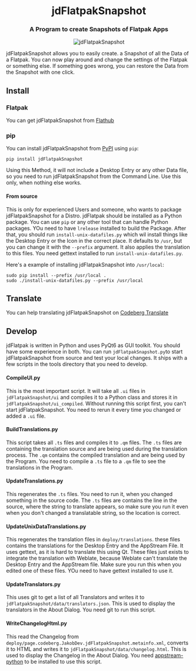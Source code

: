 <h1 align="center">jdFlatpakSnapshot</h1>

<h3 align="center">A Program to create Snapshots of Flatpak Apps</h3>

<p align="center">
    <img alt="jdFlatpakSnapshot" src="screenshots/MainWindow_en.png"/>
</p>

jdFlatpakSnapshot allows you to easily create. a Snapshot of all the Data of a Flatpak.
You can now play around and change the settings of the Flatpak or something else.
If something goes wrong, you can restore the Data from the Snapshot with one click.

## Install

### Flatpak
You can get jdFlatpakSnapshot from [Flathub](https://flathub.org/apps/details/page.codeberg.JakobDev.jdFlatpakSnapshot)


### pip
You can install jdFlatpakSnapshot from [PyPI](https://pypi.org/project/jdFlatpakSnapshot) using `pip`:
```shell
pip install jdFlatpakSnapshot
```
Using this Method, it will not include a Desktop Entry or any other Data file, so you need to run jdFlatpakSnapshot from the Command Line.
Use this only, when nothing else works.

#### From source
This is only for experienced Users and someone, who wants to package jdFlatpakSnapshot for a Distro.
jdFlatpak should be installed as a Python package.
You can use `pip` or any other tool that can handle Python packages.
YOu need to have `lrelease` installed to build the Package.
After that, you should run `install-unix-datafiles.py` which wil install things like the Desktop Entry or the Icon in the correct place.
It defaults to `/usr`, but you can change it with the `--prefix` argument.
It also applies the translation to this files.
You need gettext installed to run `install-unix-datafiles.py`.

Here's a example of installing jdFlatpakSnapshot into `/usr/local`:
```shell
sudo pip install --prefix /usr/local .
sudo ./install-unix-datafiles.py --prefix /usr/local
```

## Translate
You can help translating jdFlatpakSnapshot on [Codeberg Translate](https://translate.codeberg.org/projects/jdFlatpakSnapshot)

## Develop
jdFlatpak is written in Python and uses PyQt6 as GUI toolkit. You should have some experience in both.
You can run `jdFlatpakSnapshot.py`to start jdFlatpakSnapshot from source and test your local changes.
It ships with a few scripts in the tools directory that you need to develop.

#### CompileUI.py
This is the most important script. It will take all `.ui` files in `jdFlatpakSnapshot/ui` and compiles it to a Python class
and stores it in `jdFlatpakSnapshot/ui_compiled`. Without running this script first, you can't start jdFlatpakSnapshot.
You need to rerun it every time you changed or added a `.ui` file.

#### BuildTranslations.py
This script takes all `.ts` files and compiles it to `.qm` files.
The `.ts` files are containing the translation source and are being used during the translation process.
The `.qm` contains the compiled translation and are being used by the Program.
You need to compile a `.ts` file to a `.qm` file to see the translations in the Program.

#### UpdateTranslations.py
This regenerates the `.ts` files. You need to run it, when you changed something in the source code.
The `.ts` files are contains the line in the source, where the string to translate appears,
so make sure you run it even when you don't changed a translatable string, so the location is correct.

####  UpdateUnixDataTranslations.py
This regenerates the translation files in `deploy/translations`. these files contains the translations for the Desktop Entry and the AppStream File.
It uses gettext, as it is hard to translate this using Qt.
These files just exists to integrate the translation with Weblate, because Weblate can't translate the Desktop Entry and the AppStream file.
Make sure you run this when you edited one of these files.
YOu need to have gettext installed to use it.

#### UpdateTranslators.py
This uses git to get a list of all Translators and writes it to `jdFlatpakSnapshot/data/translators.json`.
This is used to display the translators in the About Dialog.
You need git to run this script.

#### WriteChangelogHtml.py
This read the Changelog from `deploy/page.codeberg.JakobDev.jdFlatpakSnapshot.metainfo.xml`, converts it to HTML and writes it to `jdFlatpakSnapshot/data/changelog.html`.
This is used to display the Changelog in the About Dialog.
You need [appstream-python](https://pypi.org/project/appstream-python) to be installed to use this script.
